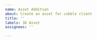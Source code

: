 ```yaml
---
name: Asset Addition
about: Create an asset for cobble client
title: ''
labels: 3D Asset
assignees: ''

---
```



